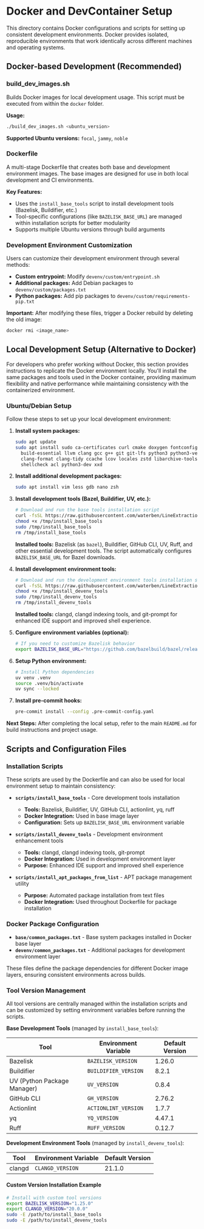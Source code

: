 # Docker and DevContainer Setup

This directory contains Docker configurations and scripts for setting up consistent development environments. Docker provides isolated, reproducible environments that work identically across different machines and operating systems.

## Docker-based Development (Recommended)

### build_dev_images.sh

Builds Docker images for local development usage. This script must be executed from within the `docker` folder.

**Usage:**

```bash
./build_dev_images.sh <ubuntu_version>
```

**Supported Ubuntu versions:** `focal`, `jammy`, `noble`

### Dockerfile

A multi-stage Dockerfile that creates both base and development environment images. The base images are designed for use in both local development and CI environments.

**Key Features:**

- Uses the `install_base_tools` script to install development tools (Bazelisk, Buildifier, etc.)
- Tool-specific configurations (like `BAZELISK_BASE_URL`) are managed within installation scripts for better modularity
- Supports multiple Ubuntu versions through build arguments

### Development Environment Customization

Users can customize their development environment through several methods:

- **Custom entrypoint:** Modify `devenv/custom/entrypoint.sh`
- **Additional packages:** Add Debian packages to `devenv/custom/packages.txt`
- **Python packages:** Add pip packages to `devenv/custom/requirements-pip.txt`

**Important:** After modifying these files, trigger a Docker rebuild by deleting the old image:

```bash
docker rmi <image_name>
```

## Local Development Setup (Alternative to Docker)

For developers who prefer working without Docker, this section provides instructions to replicate the Docker environment locally. You'll install the same packages and tools used in the Docker container, providing maximum flexibility and native performance while maintaining consistency with the containerized environment.

### Ubuntu/Debian Setup

Follow these steps to set up your local development environment:

1. **Install system packages:**

   ```bash
   sudo apt update
   sudo apt install sudo ca-certificates curl cmake doxygen fontconfig moreutils jq \
     build-essential llvm clang gcc g++ git git-lfs python3 python3-venv \
     clang-format clang-tidy ccache lcov locales zstd libarchive-tools \
     shellcheck acl python3-dev xxd
   ```

2. **Install additional development packages:**

   ```bash
   sudo apt install vim less gdb nano zsh
   ```

3. **Install development tools (Bazel, Buildifier, UV, etc.):**

   ```bash
   # Download and run the base tools installation script
   curl -fsSL https://raw.githubusercontent.com/waterben/LineExtraction/main/docker/scripts/install_base_tools -o /tmp/install_base_tools
   chmod +x /tmp/install_base_tools
   sudo /tmp/install_base_tools
   rm /tmp/install_base_tools
   ```

   **Installed tools:** Bazelisk (as `bazel`), Buildifier, GitHub CLI, UV, Ruff, and other essential development tools. The script automatically configures `BAZELISK_BASE_URL` for Bazel downloads.

4. **Install development environment tools:**

   ```bash
   # Download and run the development environment tools installation script
   curl -fsSL https://raw.githubusercontent.com/waterben/LineExtraction/main/docker/scripts/install_devenv_tools -o /tmp/install_devenv_tools
   chmod +x /tmp/install_devenv_tools
   sudo /tmp/install_devenv_tools
   rm /tmp/install_devenv_tools
   ```

   **Installed tools:** clangd, clangd indexing tools, and git-prompt for enhanced IDE support and improved shell experience.

5. **Configure environment variables (optional):**

   ```bash
   # If you need to customize Bazelisk behavior
   export BAZELISK_BASE_URL="https://github.com/bazelbuild/bazel/releases/download"
   ```

6. **Setup Python environment:**

   ```bash
   # Install Python dependencies
   uv venv .venv
   source .venv/bin/activate
   uv sync --locked
   ```

7. **Install pre-commit hooks:**

   ```bash
   pre-commit install --config .pre-commit-config.yaml
   ```

**Next Steps:** After completing the local setup, refer to the main `README.md` for build instructions and project usage.

## Scripts and Configuration Files

### Installation Scripts

These scripts are used by the Dockerfile and can also be used for local environment setup to maintain consistency:

- **`scripts/install_base_tools`** - Core development tools installation
  - **Tools:** Bazelisk, Buildifier, UV, GitHub CLI, actionlint, yq, ruff
  - **Docker Integration:** Used in base image layer
  - **Configuration:** Sets up `BAZELISK_BASE_URL` environment variable

- **`scripts/install_devenv_tools`** - Development environment enhancement tools
  - **Tools:** clangd, clangd indexing tools, git-prompt
  - **Docker Integration:** Used in development environment layer
  - **Purpose:** Enhanced IDE support and improved shell experience

- **`scripts/install_apt_packages_from_list`** - APT package management utility
  - **Purpose:** Automated package installation from text files
  - **Docker Integration:** Used throughout Dockerfile for package installation

### Docker Package Configuration

- **`base/common_packages.txt`** - Base system packages installed in Docker base layer
- **`devenv/common_packages.txt`** - Additional packages for development environment layer

These files define the package dependencies for different Docker image layers, ensuring consistent environments across builds.

### Tool Version Management

All tool versions are centrally managed within the installation scripts and can be customized by setting environment variables before running the scripts.

**Base Development Tools** (managed by `install_base_tools`):

| Tool | Environment Variable | Default Version |
|------|---------------------|----------------|
| Bazelisk | `BAZELISK_VERSION` | 1.26.0 |
| Buildifier | `BUILDIFIER_VERSION` | 8.2.1 |
| UV (Python Package Manager) | `UV_VERSION` | 0.8.4 |
| GitHub CLI | `GH_VERSION` | 2.76.2 |
| Actionlint | `ACTIONLINT_VERSION` | 1.7.7 |
| yq | `YQ_VERSION` | 4.47.1 |
| Ruff | `RUFF_VERSION` | 0.12.7 |

**Development Environment Tools** (managed by `install_devenv_tools`):

| Tool | Environment Variable | Default Version |
|------|---------------------|----------------|
| clangd | `CLANGD_VERSION` | 21.1.0 |

#### Custom Version Installation Example

```bash
# Install with custom tool versions
export BAZELISK_VERSION="1.25.0"
export CLANGD_VERSION="20.0.0"
sudo -E /path/to/install_base_tools
sudo -E /path/to/install_devenv_tools
```
